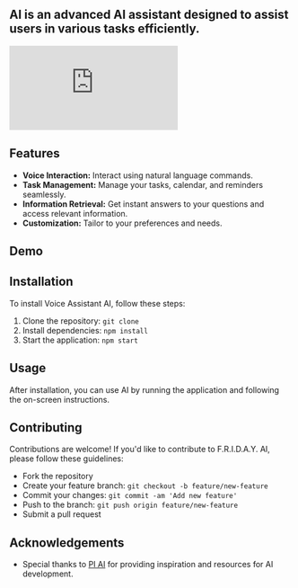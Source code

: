 ## AI is an advanced AI assistant designed to assist users in various tasks efficiently.

![F.R.I.D.A.Y. AI Logo](https://www.freepik.com/premium-ai-image/3d-ai-assistant-icon-artificial-intelligence-virtual-helper-logo-illustration_274048413.htm)

## Features

- **Voice Interaction:** Interact using natural language commands.
- **Task Management:** Manage your tasks, calendar, and reminders seamlessly.
- **Information Retrieval:** Get instant answers to your questions and access relevant information.
- **Customization:** Tailor to your preferences and needs.

## Demo

## Installation

To install Voice Assistant AI, follow these steps:

1. Clone the repository: `git clone`
2. Install dependencies: `npm install`
3. Start the application: `npm start`

## Usage

After installation, you can use AI by running the application and following the on-screen instructions.

## Contributing

Contributions are welcome! If you'd like to contribute to F.R.I.D.A.Y. AI, please follow these guidelines:
- Fork the repository
- Create your feature branch: `git checkout -b feature/new-feature`
- Commit your changes: `git commit -am 'Add new feature'`
- Push to the branch: `git push origin feature/new-feature`
- Submit a pull request



## Acknowledgements

- Special thanks to [PI AI](https://pi.ai) for providing inspiration and resources for AI development.

